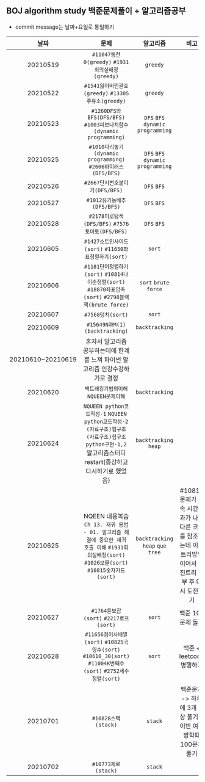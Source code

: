 ## BOJ algorithm study 백준문제풀이 + 알고리즘공부
- commit message는 날짜+요일로 통일하기 


날짜 | 문제 | 알고리즘 | 비고
:---:|:---:|:---:|:---:
20210519 | `#11047동전0(greedy)` `#1931회의실배정(greedy)`| `greedy`
20210522 | `#1541잃어버린괄호(greedy)` `#13305주유소(greedy)` |`greedy`
20210523 | `#1260DFS와BFS(DFS/BFS)` `#1003피보나치함수(dynamic programming)` | `DFS` `BFS` `dynamic programming`
20210525 | `#1010다리놓기(dynamic programming)` `#2606바이러스(DFS/BFS)` | `DFS` `BFS` `dynamic programming`
20210526 | `#2667단지번호붙이기(DFS/BFS)` | `DFS` `BFS`
20210527 | `#1012유기농배추(DFS/BFS)`| `DFS` `BFS`
20210528 | `#2178미로탐색(DFS/BFS)` `#7576토마토(DFS/BFS)`|`DFS` `BFS`
20210605 | `#1427소트인사이드(sort)` `#11650좌표정렬하기(sort)` | `sort`
20210606 | `#1181단어정렬하기(sort)` `#10814나이순정렬(sort)` `#18870좌표압축(sort)` `#2798블랙잭(brute force)` | `sort` `brute force`
20210607 | `#7568덩치(sort)` | `sort`
20210609 | `#15649N과M(1)(backtracking)`|`backtracking`
20210610~20210619 | 혼자서 알고리즘 공부하는데에 한계를 느껴 파이썬 알고리즘 인강수강하기로 결정|
20210620 | `백트래킹기법의이해` `NQUEEN문제이해` | `backtracking` 
20210624 | `NQUEEN python코드작성-1` `NQUEEN python코드작성-2` `(자료구조)힙구조` `(자료구조)힙구조python구현-1,2`  알고리즘스터디restart(종강하고 다시하기로 했었음) | `backtracking` `heap`
20210625 | NQEEN 내용복습 `Ch 13. 재귀 용법 - 01. 알고리즘 해결에 중요한 재귀 호출 이해` `#1931회의실배정(sort)` `#1026보물(sort)` `#10815숫자카드(sort)`| `backtracking` `heap` `que` `tree`| #10815문제가 계속 시간초과가 나서 다른 코드를 참조했는데 이진트리방법이어서 이진트리 공부 후 다시 도전하기
20210627 | `#1764듣보잡(sort)` `#2217로프(sort)`| `sort`| 백준 100문제 돌파
20210628 |`#11656접미사배열(sort)` `#10825국영수(sort)` `#10610_30(sort)` `#11004K번째수(sort)` `#2752세수정렬(sort)` | `sort` | 백준 + leetcode 병행하기 |
20210701 | `#10828스택(stack)`|`stack`| 백준문제 -> 하루에 3개 이상 풀기 + 이번 여름 방학때 100문제 풀기
20210702 | `#10773제로(stack)`|`stack`|
